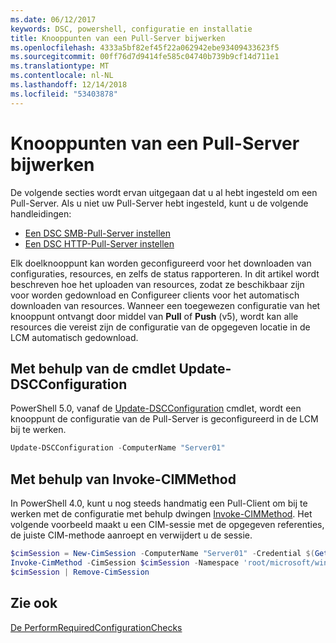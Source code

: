 ```yaml
---
ms.date: 06/12/2017
keywords: DSC, powershell, configuratie en installatie
title: Knooppunten van een Pull-Server bijwerken
ms.openlocfilehash: 4333a5bf82ef45f22a062942ebe93409433623f5
ms.sourcegitcommit: 00ff76d7d9414fe585c04740b739b9cf14d711e1
ms.translationtype: MT
ms.contentlocale: nl-NL
ms.lasthandoff: 12/14/2018
ms.locfileid: "53403878"
---
```

# <a name="update-nodes-from-a-pull-server"></a>Knooppunten van een Pull-Server bijwerken

De volgende secties wordt ervan uitgegaan dat u al hebt ingesteld om een Pull-Server. Als u niet uw Pull-Server hebt ingesteld, kunt u de volgende handleidingen:

- [Een DSC SMB-Pull-Server instellen](pullServerSmb.md)
- [Een DSC HTTP-Pull-Server instellen](pullServer.md)

Elk doelknooppunt kan worden geconfigureerd voor het downloaden van configuraties, resources, en zelfs de status rapporteren. In dit artikel wordt beschreven hoe het uploaden van resources, zodat ze beschikbaar zijn voor worden gedownload en Configureer clients voor het automatisch downloaden van resources. Wanneer een toegewezen configuratie van het knooppunt ontvangt door middel van **Pull** of **Push** (v5), wordt kan alle resources die vereist zijn de configuratie van de opgegeven locatie in de LCM automatisch gedownload.

## <a name="using-the-update-dscconfiguration-cmdlet"></a>Met behulp van de cmdlet Update-DSCConfiguration

PowerShell 5.0, vanaf de [Update-DSCConfiguration](/powershell/module/psdesiredstateconfiguration/update-dscconfiguration) cmdlet, wordt een knooppunt de configuratie van de Pull-Server is geconfigureerd in de LCM bij te werken.

```powershell
Update-DSCConfiguration -ComputerName "Server01"
```

## <a name="using-invoke-cimmethod"></a>Met behulp van Invoke-CIMMethod

In PowerShell 4.0, kunt u nog steeds handmatig een Pull-Client om bij te werken met de configuratie met behulp dwingen [Invoke-CIMMethod](/powershell/module/cimcmdlets/invoke-cimmethod). Het volgende voorbeeld maakt u een CIM-sessie met de opgegeven referenties, de juiste CIM-methode aanroept en verwijdert u de sessie.

```powershell
$cimSession = New-CimSession -ComputerName "Server01" -Credential $(Get-Credential)
Invoke-CimMethod -CimSession $cimSession -Namespace 'root/microsoft/windows/desiredstateconfiguration' -Class 'MSFT_DscLocalConfigurationManager' -MethodName 'PerformRequiredConfigurationChecks' -Arguments @{ 'Flags' = [uint32]1 } -Verbose
$cimSession | Remove-CimSession
```

## <a name="see-also"></a>Zie ook

[De PerformRequiredConfigurationChecks](/powershell/dsc/msft-dsclocalconfigurationmanager-performrequiredconfigurationchecks)
